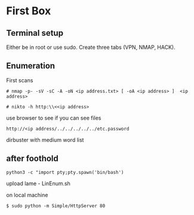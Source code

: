 # First Box

## Terminal setup

Either be in root or use sudo. 
Create three tabs (VPN, NMAP, HACK).

## Enumeration

First scans

```
# nmap -p- -sV -sC -A -oN <ip address.txt> [ -oA <ip address> ]  <ip address>
```

```
# nikto -h http:\\<<ip address>
```

use browser to see if you can see files

```
http://<ip address/../../../../../etc.password
```

dirbuster with medium word list

## after foothold

```
python3 -c "import pty;pty.spawn('bin/bash')
```

upload lame - LinEnum.sh

on local machine

```
$ sudo python -m Simple/HttpServer 80
```

